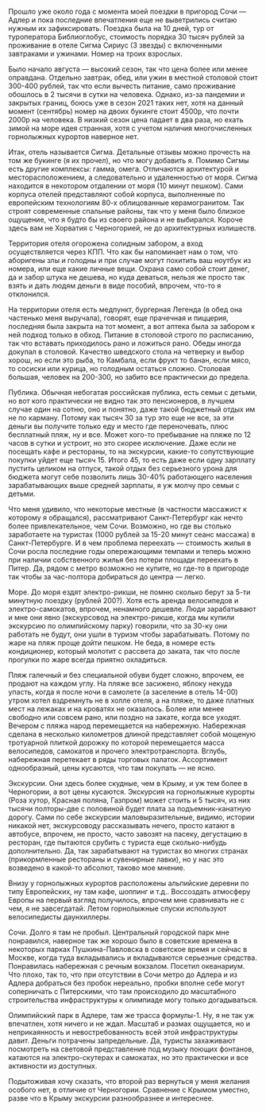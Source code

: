 Прошло уже около года с момента моей поездки в пригород Сочи — Адлер и пока последние впечатления еще не выветрились считаю нужным их зафиксировать. Поездка была на 10 дней, тур от туроператора Библиоглобус, стоимость порядка 30 тысяч рублей за проживание в отеле Сигма Сириус (3 звезды) с включенными завтраками и ужинами. Номер на троих взрослых. 

Было начало августа — высокий сезон, так что цена более или менее оправдана. Отдельно завтрак, обед, или ужин в местной столовой стоит 300-400 рублей, так что если вычесть питание, само проживание обошлось в 2 тысячи в сутки на человека. Однако, из-за пандемии и закрытых границ, боюсь уже в сезон 2021 таких нет, хотя на данный момент (сентябрь) номер на двоих букинге стоит 4500р, что почти 2000р на человека. В низкий сезон цена падает в два раза, но ехать зимой на море идея странная, хотя с учетом наличия многочисленных горнолыжных курортов наверное нет.

Итак, отель называется Сигма. Детальные отзывы можно прочесть на том же букинге (я их прочел), но что могу добавить я. Помимо Сигмы есть другие комплексы: гамма, омега. Отличаются архитектурой и месторасположением, а следовательно и удаленностью от моря. Сигма находится в некотором отдалении от моря (10 минут пешком). Сами корпуса отелей представляют собой корпуса, выполненные по европейским технологиям 80-х облицованные керамогранитом. Так строят современные спальные районы, так что у меня было близкое ощущение, что я будто бы из своего района и не выбирался. Короче здесь вам не Хорватия с Черногорией, не до архитектурных излишеств.

Территория отеля огорожена солидным забором, а вход осуществляется через КПП. Что как бы напоминает нам о том, что аборигены злы и голодны и при случае могут похитить ваш ноутбук из номера, или еще какие личные вещи. Охрана само собой стоит денег, да и забор штука не дешева, но куда деваться, нельзя же просто так взять и дать людям деньги в виде пособий, впрочем, что-то я отклонился.

На территории отеля есть медпункт, бургерная Легенда (в обед она частенько меня выручала), говорят, еще прачечная и пиццерия, последняя была закрыта на тот момент, а вот аптека была за забором к ней подход только в обход. Питание в столовой строго по расписанию, так что вставать приходилось рано и ложиться рано. Обеды иногда докупал в столовой. Качество шведского стола на четверку и выбор хорош, но если это рыба, то Камбала, если фрукт то банан, если мясо, то сосиски или курица, но голодным остаться сложно. Столовая большая, человек на 200-300, но забито все практически до предела.

Публика. Обычная небогатая российская публика, есть семьи с детьми, но вот кого практически не видно так это пенсионеров, в лучшем случае один на сотню, оно и понятно, даже такой бюджетный отдых им не по карману. Потому как тысяч 30 за тур это еще не все, за эти деньги вы получите только еду и место где переночевать, плюс бесплатный пляж, ну и все. Может кого-то пребывание на пляже по 12 часов в сутки и устроит, но это скорее исключение. Даже если не посещать кафе и рестораны, то на экскурсии, какие-то сопутствующие покупки уйдет еще тысяч 15. Итого 45, то есть даже если одну зарплату пустить целиком на отпуск, такой отдых без серьезного урона для бюджета могут себе позволить лишь 30-40% работающего населения зарабатывающих выше средней зарплаты, я уж молчу про семьи с детьми.

Что меня удивило, что некоторые местные (в частности массажист к которому я обращался), рассматривают Санкт-Петербург как нечто более привлекательное, чем Сочи. Возможно, но где вы столько заработаете на туристах (1000 рублей за 15-20 минут сеанс массажа) в Санкт-Петербурге. И в чем проблема переехать — стоимость жилья в Сочи росла последние годы опережающими темпами и теперь можно при наличии собственного жилья без потери площади переехать в Питер. Да, рядом с метро возможно не купите, но где-то в пригороде так чтобы за час-полтора добираться до центра — легко.

Море. До моря ездят электро-рикши, не помню сколько берут за 5-ти минутную поездку (рублей 200?). Хотя есть аренда велосипедов и электро-самокатов, впрочем, ненамного дешевле. Люди зарабатывают и мне они явно (экскурсовод на электро-рикше, когда мы купили экскурсию по олимпийскому парку) говорили, что за 30-ку они работать не будут, они ушли в туризм чтобы зарабатывать. Потому по жаре на пляж проще дойти пешком. Не беда, в номере есть кондиционер, который молотит с рассвета до заката, так что после прогулки по жаре всегда приятно охладиться. 

Пляж галечный и без специальной обуви будет сложно, впрочем, ее продают на каждом углу. На пляже все засижено, яблоку некуда упасть, когда я после ночи в самолете (а заселение в отель 14-00) утром хотел вздремнуть не в холле отеля, а на пляже, то даже платных мест на лежаках и на кроватях не оказалось. Более или менее свободно или совсем рано, или поздно на закате, когда все уходят. Вечером с пляжа народ перемещается на набережную. Набережная сделана в несколько километров длиной представляет собой мощеную тротуарной плиткой дорожку по которой перемещается масса велосипедов, самокатов и прочего электротранспорта. Вглубь, набережная перетекает в ряды торговых палаток. Ассортимент однообразный, цены кусаются, что там покупать — не ясно.

Экскурсии. Они здесь более скудные, чем в Крыму, и уж тем более в Черногории, а вот цены кусаются. Экскурсия на горнолыжные курорты (Роза хутор, Красная поляна, Газпром) может стоить и 5 тысяч, из них тысячи полторы-две с половиной будет плата за подъемник-канатную дорогу. Сами по себе экскурсии маловыразительные, видимо, истории никакой нет, экскурсоводу рассказывать нечего, просто катают в автобусе, впрочем, не просто, часто завозят на пасеку, дегустацию в ресторан, где пытаются срубить с туриста еще сколько-нибудь дополнительно. Да, так зарабатывают на туристах во многих странах (прикормленные рестораны и сувенирные лавки), но у нас это возведено в какой-то абсолют, таково мое мнение.

Внизу у горнолыжных курортов расположены альпийские деревни по типу Европейских, ну там кафе, шоппинг и т.д.. Воссоздать атмосферу Европы на первый взгляд получилось, впрочем мне сравнивать не с чем, я не завсегдатай. Летом горнолыжные спуски используют велосипедисты даунхиллеры.

Сочи. Долго я там не пробыл. Центральный городской парк мне понравился, наверное так же хорошо было в советские времена в некоторых парках Пушкина-Павловска в советское время и сейчас в Москве, когда туда вкладывались и вкладываются серьезные средства. Понравилась набережная с речным вокзалом. Посетил океанариум. Что плохо, так то, что при отсутствии в Сочи метро до Адлера и из Адлера добраться без пробок нереально, пробки вполне себе могут соперничать с Питерскими, что там происходило до масштабного строительства инфраструктуры к олимпиаде могу только догадываться.

Олимпийский парк в Адлере, там же трасса формулы-1. Ну, я не так уж впечатлен, хотя ничего и не ждал. Масштаб и размах ощущается, но и неприкаянность и невостребованность всей этой инфраструктуры давит. Деньги потрачены запредельные. Да, туристы захаживают посмотреть на световой представление под музыку поющих фонтанов, катаются на электро-скутерах и самокатах, но это практически и все активности из доступных.

Подытоживая хочу сказать, что второй раз вернуться у меня желания особого нет, в отличие от Черногории. Сравнение с Крымом уместно, разве что в Крыму экскурсии разнообразнее и интереснее.